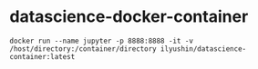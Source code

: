 # datascience-docker-container

```angular2html
docker run --name jupyter -p 8888:8888 -it -v /host/directory:/container/directory ilyushin/datascience-container:latest
```